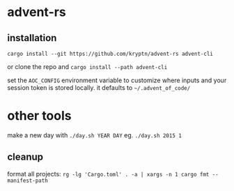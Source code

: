 # advent-rs

## installation

`cargo install --git https://github.com/kryptn/advent-rs advent-cli`

or clone the repo and `cargo install --path advent-cli`

set the `AOC_CONFIG` environment variable to customize where inputs and your session token is stored locally. it defaults to `~/.advent_of_code/`

# other tools

make a new day with `./day.sh YEAR DAY` eg. `./day.sh 2015 1`


## cleanup

format all projects: `rg -lg 'Cargo.toml' . -a | xargs -n 1 cargo fmt --manifest-path `